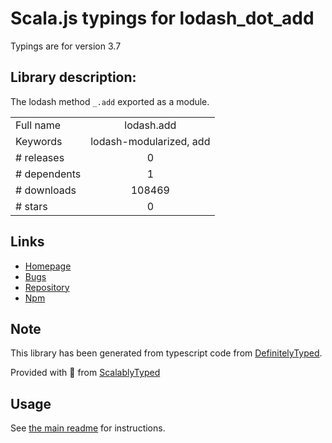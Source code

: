 
# Scala.js typings for lodash_dot_add

Typings are for version 3.7

## Library description:
The lodash method `_.add` exported as a module.

|                    |                 |
| ------------------ | :-------------: |
| Full name          | lodash.add |
| Keywords           | lodash-modularized, add |
| # releases         | 0 |
| # dependents       | 1 |
| # downloads        | 108469 |
| # stars            | 0 |

## Links
- [Homepage](https://lodash.com/)
- [Bugs](https://github.com/lodash/lodash/issues)
- [Repository](https://github.com/lodash/lodash)
- [Npm](https://www.npmjs.com/package/lodash.add)
    


## Note
This library has been generated from typescript code from [DefinitelyTyped](https://definitelytyped.org).

Provided with :purple_heart: from [ScalablyTyped](https://github.com/oyvindberg/ScalablyTyped)

## Usage
See [the main readme](../../readme.md) for instructions.


